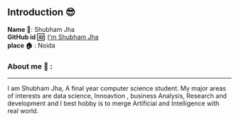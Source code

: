 ## Introduction :sunglasses:
**Name :name_badge:**:     Shubham Jha
<br>
**GitHub id :id:**: [I'm Shubham Jha](https://github.com/Innovator07)
<br>
**place :house:** : Noida
### About me :boy: :
---
I am Shubham Jha, A final year computer science student.
My major areas of interests are data science, Innoavtion , business Analysis, Research and development and I best hobby is to merge Artificial and Intelligence with real world.